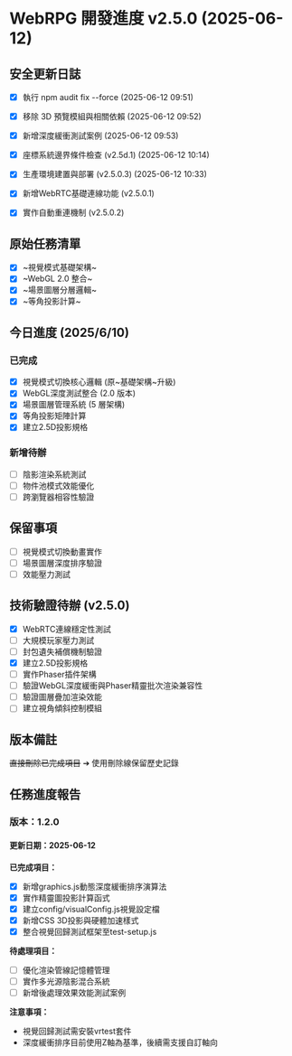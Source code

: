 # WebRPG 開發進度 v2.5.0 (2025-06-12)
## 安全更新日誌
- [x] 執行 npm audit fix --force (2025-06-12 09:51)
- [x] 移除 3D 預覽模組與相關依賴 (2025-06-12 09:52)
- [x] 新增深度緩衝測試案例 (2025-06-12 09:53)
- [x] 座標系統邊界條件檢查 (v2.5d.1) (2025-06-12 10:14)
- [x] 生產環境建置與部署 (v2.5.0.3) (2025-06-12 10:33)
- [x] 新增WebRTC基礎連線功能 (v2.5.0.1)
- [x] 實作自動重連機制 (v2.5.0.2)


## 原始任務清單
- [x] ~視覺模式基礎架構~
- [x] ~WebGL 2.0 整合~
- [x] ~場景圖層分層邏輯~
- [x] ~等角投影計算~

## 今日進度 (2025/6/10)
### 已完成
- [x] 視覺模式切換核心邏輯 (原~基礎架構~升級)
- [x] WebGL深度測試整合 (2.0 版本)
- [x] 場景圖層管理系統 (5 層架構)
- [x] 等角投影矩陣計算
- [x] 建立2.5D投影規格

### 新增待辦
- [ ] 陰影渲染系統測試
- [ ] 物件池模式效能優化
- [ ] 跨瀏覽器相容性驗證

## 保留事項
- [ ] 視覺模式切換動畫實作
- [ ] 場景圖層深度排序驗證
- [ ] 效能壓力測試

## 技術驗證待辦 (v2.5.0)
- [x] WebRTC連線穩定性測試
- [ ] 大規模玩家壓力測試
- [ ] 封包遺失補償機制驗證
- [x] 建立2.5D投影規格
- [ ] 實作Phaser插件架構
- [ ] 驗證WebGL深度緩衝與Phaser精靈批次渲染兼容性
- [ ] 驗證圖層疊加渲染效能
- [ ] 建立視角傾斜控制模組

## 版本備註
~~直接刪除已完成項目~~ ➔ 使用刪除線保留歷史記錄
## 任務進度報告
### 版本：1.2.0
#### 更新日期：2025-06-12

**已完成項目：**
- [x] 新增graphics.js動態深度緩衝排序演算法
- [x] 實作精靈圖投影計算函式
- [x] 建立config/visualConfig.js視覺設定檔
- [x] 新增CSS 3D投影與硬體加速樣式
- [x] 整合視覺回歸測試框架至test-setup.js

**待處理項目：**
- [ ] 優化渲染管線記憶體管理
- [ ] 實作多光源陰影混合系統
- [ ] 新增後處理效果效能測試案例

**注意事項：**
- 視覺回歸測試需安裝vrtest套件
- 深度緩衝排序目前使用Z軸為基準，後續需支援自訂軸向